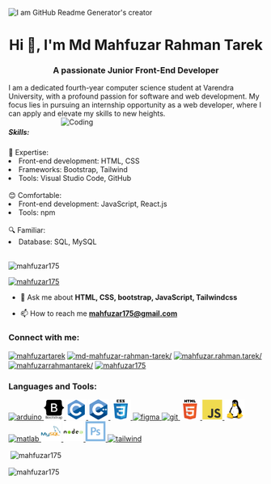 ![I am GitHub Readme Generator's creator](https://media.licdn.com/dms/image/D5616AQFq-qd2fstb2A/profile-displaybackgroundimage-shrink_350_1400/0/1690200559137?e=1698278400&v=beta&t=5Ntxz2DDfLTdbsSaDdADLd8ve_lXiCxPWzgBQ7Z3nGk)
<h1 align="center">Hi 👋, I'm Md Mahfuzar Rahman Tarek</h1>
<h3 align="center">A passionate Junior Front-End Developer</h3>
I am a dedicated fourth-year computer science student at Varendra University, with a profound passion for software and web development. My focus lies in pursuing an internship opportunity as a web developer, where I can apply and elevate my skills to new heights.
<img align="right" alt="Coding" width="400" src="https://cdn.dribbble.com/users/1162077/screenshots/3848914/programmer.gif">
<h5>Skills:</h5>
🌟 Expertise:
  <li>Front-end development: HTML, CSS</li>
  <li>Frameworks: Bootstrap, Tailwind</li> 
  <li>Tools: Visual Studio Code, GitHub</li>
  <br>
😊 Comfortable:
  <li>Front-end development: JavaScript, React.js</li>
  <li>Tools: npm</li>
  <br>
🔍 Familiar:
<li>Database: SQL, MySQL</li>
<br>
<p align="left"> <img src="https://komarev.com/ghpvc/?username=mahfuzar175&label=Profile%20views&color=0e75b6&style=flat" alt="mahfuzar175" /> </p>

<p align="left"> <a href="https://github.com/ryo-ma/github-profile-trophy"><img src="https://github-profile-trophy.vercel.app/?username=mahfuzar175" alt="mahfuzar175" /></a> </p>

- 💬 Ask me about **HTML, CSS, bootstrap, JavaScript, Tailwindcss**

- 📫 How to reach me **mahfuzar175@gmail.com**

<h3 align="left">Connect with me:</h3>
<p align="left">
<a href="https://twitter.com/mahfuzartarek" target="blank"><img align="center" src="https://raw.githubusercontent.com/rahuldkjain/github-profile-readme-generator/master/src/images/icons/Social/twitter.svg" alt="mahfuzartarek" height="30" width="40" /></a>
<a href="https://linkedin.com/in/md-mahfuzar-rahman-tarek/" target="blank"><img align="center" src="https://raw.githubusercontent.com/rahuldkjain/github-profile-readme-generator/master/src/images/icons/Social/linked-in-alt.svg" alt="md-mahfuzar-rahman-tarek/" height="30" width="40" /></a>
<a href="https://fb.com/mahfuzar.rahman.tarek/" target="blank"><img align="center" src="https://raw.githubusercontent.com/rahuldkjain/github-profile-readme-generator/master/src/images/icons/Social/facebook.svg" alt="mahfuzar.rahman.tarek/" height="30" width="40" /></a>
<a href="https://instagram.com/mahfuzarrahmantarek/" target="blank"><img align="center" src="https://raw.githubusercontent.com/rahuldkjain/github-profile-readme-generator/master/src/images/icons/Social/instagram.svg" alt="mahfuzarrahmantarek/" height="30" width="40" /></a>
<a href="https://www.hackerrank.com/mahfuzar175" target="blank"><img align="center" src="https://raw.githubusercontent.com/rahuldkjain/github-profile-readme-generator/master/src/images/icons/Social/hackerrank.svg" alt="mahfuzar175" height="30" width="40" /></a>
</p>

<h3 align="left">Languages and Tools:</h3>
<p align="left"> <a href="https://www.arduino.cc/" target="_blank" rel="noreferrer"> <img src="https://cdn.worldvectorlogo.com/logos/arduino-1.svg" alt="arduino" width="40" height="40"/> </a> <a href="https://getbootstrap.com" target="_blank" rel="noreferrer"> <img src="https://raw.githubusercontent.com/devicons/devicon/master/icons/bootstrap/bootstrap-plain-wordmark.svg" alt="bootstrap" width="40" height="40"/> </a> <a href="https://www.cprogramming.com/" target="_blank" rel="noreferrer"> <img src="https://raw.githubusercontent.com/devicons/devicon/master/icons/c/c-original.svg" alt="c" width="40" height="40"/> </a> <a href="https://www.w3schools.com/cpp/" target="_blank" rel="noreferrer"> <img src="https://raw.githubusercontent.com/devicons/devicon/master/icons/cplusplus/cplusplus-original.svg" alt="cplusplus" width="40" height="40"/> </a> <a href="https://www.w3schools.com/css/" target="_blank" rel="noreferrer"> <img src="https://raw.githubusercontent.com/devicons/devicon/master/icons/css3/css3-original-wordmark.svg" alt="css3" width="40" height="40"/> </a> <a href="https://www.figma.com/" target="_blank" rel="noreferrer"> <img src="https://www.vectorlogo.zone/logos/figma/figma-icon.svg" alt="figma" width="40" height="40"/> </a> <a href="https://git-scm.com/" target="_blank" rel="noreferrer"> <img src="https://www.vectorlogo.zone/logos/git-scm/git-scm-icon.svg" alt="git" width="40" height="40"/> </a> <a href="https://www.w3.org/html/" target="_blank" rel="noreferrer"> <img src="https://raw.githubusercontent.com/devicons/devicon/master/icons/html5/html5-original-wordmark.svg" alt="html5" width="40" height="40"/> </a> <a href="https://developer.mozilla.org/en-US/docs/Web/JavaScript" target="_blank" rel="noreferrer"> <img src="https://raw.githubusercontent.com/devicons/devicon/master/icons/javascript/javascript-original.svg" alt="javascript" width="40" height="40"/> </a> <a href="https://www.linux.org/" target="_blank" rel="noreferrer"> <img src="https://raw.githubusercontent.com/devicons/devicon/master/icons/linux/linux-original.svg" alt="linux" width="40" height="40"/> </a> <a href="https://www.mathworks.com/" target="_blank" rel="noreferrer"> <img src="https://upload.wikimedia.org/wikipedia/commons/2/21/Matlab_Logo.png" alt="matlab" width="40" height="40"/> </a> <a href="https://www.mysql.com/" target="_blank" rel="noreferrer"> <img src="https://raw.githubusercontent.com/devicons/devicon/master/icons/mysql/mysql-original-wordmark.svg" alt="mysql" width="40" height="40"/> </a> <a href="https://nodejs.org" target="_blank" rel="noreferrer"> <img src="https://raw.githubusercontent.com/devicons/devicon/master/icons/nodejs/nodejs-original-wordmark.svg" alt="nodejs" width="40" height="40"/> </a> <a href="https://www.photoshop.com/en" target="_blank" rel="noreferrer"> <img src="https://raw.githubusercontent.com/devicons/devicon/master/icons/photoshop/photoshop-line.svg" alt="photoshop" width="40" height="40"/> </a> <a href="https://tailwindcss.com/" target="_blank" rel="noreferrer"> <img src="https://www.vectorlogo.zone/logos/tailwindcss/tailwindcss-icon.svg" alt="tailwind" width="40" height="40"/> </a> </p>



<p>&nbsp;<img align="center" src="https://github-readme-stats.vercel.app/api?username=mahfuzar175&show_icons=true&locale=en" alt="mahfuzar175" /></p>

<p><img align="center" src="https://github-readme-streak-stats.herokuapp.com/?user=mahfuzar175&" alt="mahfuzar175" /></p>
